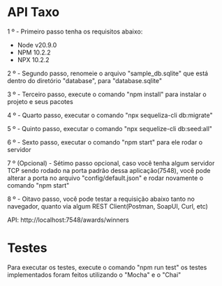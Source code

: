 # API Taxo

1 º - Primeiro passo tenha os requisitos abaixo:

- Node v20.9.0
- NPM 10.2.2
- NPX 10.2.2
 
2 º - Segundo passo, renomeie o arquivo "sample_db.sqlite" que está dentro do diretório "database", para "database.sqlite"

3 º - Terceiro passo, execute o comando "npm install" para instalar o projeto e seus pacotes

4 º - Quarto passo, executar o comando "npx sequeliza-cli db:migrate"

5 º - Quinto passo, executar o comando "npx sequelize-cli db:seed:all"

6 º - Sexto passo, executar o comando "npm start" para ele rodar o servidor

7 º (Opcional) - Sétimo passo opcional, caso você tenha algum servidor TCP sendo rodado na porta padrão dessa aplicação(7548), você pode alterar a porta no arquivo "config/default.json" e rodar novamente o comando "npm start"

8 º - Oitavo passo, você pode testar a requisição abaixo tanto no navegador, quanto via algum REST Client(Postman, SoapUI, Curl, etc)

API:
http://localhost:7548/awards/winners

# Testes

Para executar os testes, execute o comando "npm run test" os testes implementados foram feitos utilizando o "Mocha" e o "Chai"